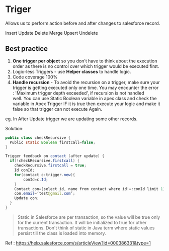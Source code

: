 # Triger

Allows us to perform action before and after changes to salesforce record.

Insert
Update
Delete
Merge
Upsert
Undelete

## Best practice

1. **One trigger per object** so you don't have to think about the execution order as there is no control over which trigger would be executed first.
2. Logic-less Triggers - use **Helper classes** to handle logic.
3. Code coverage 100%
4. **Handle recursion** - To avoid the recursion on a trigger, make sure your trigger is getting executed only one time. You may encounter the error : 'Maximum trigger depth exceeded', if recursion is not handled well. You can use Static Boolean variable in apex class and check the variable in Apex Trigger IF it is true then execute your logic and make it false so that trigger can not execute Again.

eg. In After Update trigger we are updating some other records.

Solution:

``` java
public class checkRecursive {
  Public static Boolean firstcall=false;
}
```

``` java
Trigger feedback on contact (after update) {
  if(!checkRecursive.firstcall) {
    checkRecursive.firstcall = true;
    Id conId;
    for(contact c:trigger.new){
        conId=c.Id;
    }
    Contact con=[select id, name from contact where id!=:conId limit 1];
    con.email=‘test@gmail.com’;
    Update con;
  }
}
```

> Static in Salesforce are per transaction, so the value will be true only for the current transaction. It will be initialized to true for other transactions. Don't think of static in Java term where static values persist till the class is loaded into memory.

Ref : <https://help.salesforce.com/s/articleView?id=000386331&type=1>
